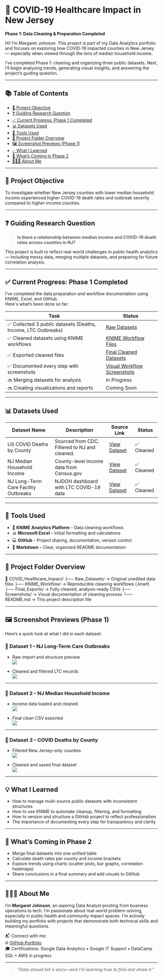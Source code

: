 # 🦠 COVID-19 Healthcare Impact in New Jersey  
**Phase 1: Data Cleaning & Preparation Completed**

Hi! I’m Margaret Johnson. This project is part of my Data Analytics portfolio and focuses on exploring how COVID-19 impacted counties in New Jersey — especially when viewed through the lens of median household income. 

I’ve completed Phase 1: cleaning and organizing three public datasets. Next, I’ll begin analyzing trends, generating visual insights, and answering the project’s guiding question.

---

## 📚 Table of Contents

- [🎯 Project Objective](#-project-objective)
- [❓ Guiding Research Question](#-guiding-research-question)
- [✅ Current Progress: Phase 1 Completed](#-current-progress-phase-1-completed)
- [📊 Datasets Used](#-datasets-used)
- [🧰 Tools Used](#-tools-used)
- [📂 Project Folder Overview](#-project-folder-overview)
- [🖼️ Screenshot Previews (Phase 1)](#️-screenshot-previews-phase-1)
- [💡 What I Learned](#-what-i-learned)
- [🧭 What’s Coming in Phase 2](#-whats-coming-in-phase-2)
- [🙋🏽‍♀️ About Me](#-about-me)

---

## 🎯 Project Objective

To investigate whether New Jersey counties with lower median household income experienced higher COVID-19 death rates and outbreak severity compared to higher-income counties.

---

## ❓ Guiding Research Question

> **Is there a relationship between median income and COVID-19 death rates across counties in NJ?**

This project is built to reflect real-world challenges in public health analytics — including messy data, merging multiple datasets, and preparing for future correlation analysis.

---

## ✅ Current Progress: Phase 1 Completed

I’ve completed the data preparation and workflow documentation using KNIME, Excel, and GitHub.  
Here's what’s been done so far:

| Task | Status |
|------|--------|
| ✅ Collected 3 public datasets (Deaths, Income, LTC Outbreaks) | [Raw Datasets](./Raw_Datasets) |
| ✅ Cleaned datasets using KNIME workflows | [KNIME Workflow Files](./KNIME_Workflow) |
| ✅ Exported cleaned files | [Final Cleaned Datasets](./Final_Exports) |
| ✅ Documented every step with screenshots | [Visual Workflow Screenshots](./Screenshots) |
| 🔜 Merging datasets for analysis | In Progress |
| 🔜 Creating visualizations and reports | Coming Soon |

---

## 📊 Datasets Used

| Dataset Name | Description | Source Link | Status |
|--------------|-------------|-------------|--------|
| US COVID Deaths by County | Sourced from CDC. Filtered to NJ and cleaned. | [View Dataset](https://data.cdc.gov/NCHS/Provisional-COVID-19-Death-Counts-by-County-and-Ra/k8wy-p9cg) | ✅ Cleaned |
| NJ Median Household Income | County-level income data from Census.gov | [View Dataset](https://data.census.gov/table?q=median+household+income+new+jersey+counties) | ✅ Cleaned |
| NJ Long-Term Care Facility Outbreaks | NJDOH dashboard with LTC COVID-19 data | [View Dataset](https://www.nj.gov/health/covid-19/information/data-and-dashboards/) | ✅ Cleaned |


---

## 🧰 Tools Used

- 🧩 **KNIME Analytics Platform** – Data cleaning workflows
- 📊 **Microsoft Excel** – Initial formatting and calculations
- 💻 **GitHub** – Project sharing, documentation, version control
- 📝 **Markdown** – Clear, organized README documentation

---

## 📂 Project Folder Overview

📁 COVID_Healthcare_Impact/
├── Raw_Datasets/ → Original unedited data files
├── KNIME_Workflow/ → Reproducible cleaning workflows (.knwf)
├── Final_Exports/ → Fully cleaned, analysis-ready CSVs
├── Screenshots/ → Visual documentation of cleaning process
└── README.md → This project description file

---

## 🖼️ Screenshot Previews (Phase 1)

Here’s a quick look at what I did in each dataset:

### 📁 Dataset 1 – NJ Long-Term Care Outbreaks

- Raw import and structure preview  
  ![](./Screenshots/Dataset_1-NJ%20Long-Term%20Care%20Facility%20Outbreaks/01_Import_LTC_Data_CSV_Reader.png)

- Cleaned and filtered LTC records  
  ![](./Screenshots/Dataset_1-NJ%20Long-Term%20Care%20Facility%20Outbreaks/11_Final_LTC_Cleaned_Table.png)

---

### 📁 Dataset 2 – NJ Median Household Income

- Income data loaded and cleaned  
  ![](./Screenshots/Dataset_2-NJ%20Median%20Household%20Income/03_Rename_Columns_Income.png)

- Final clean CSV exported  
  ![](./Screenshots/Dataset_2-NJ%20Median%20Household%20Income/06_Save_Cleaned_Income_CSV.png)

---

### 📁 Dataset 3 – COVID Deaths by County

- Filtered New Jersey-only counties  
  ![](./Screenshots/Dataset_3-US%20COVID%20Deaths%20by%20County%20(NJ%20Only)/02_Filter_New_Jersey_Rows.png)

- Cleaned and saved final dataset  
  ![](./Screenshots/Dataset_3-US%20COVID%20Deaths%20by%20County%20(NJ%20Only)/06_Save_Cleaned_US_Deaths_CSV.png)

---

## 💡 What I Learned

- How to manage multi-source public datasets with inconsistent structures
- How to use KNIME to automate cleanup, filtering, and formatting
- How to version and structure a GitHub project to reflect professionalism
- The importance of documenting every step for transparency and clarity

---

## 🧭 What’s Coming in Phase 2

- Merge final datasets into one unified table
- Calculate death rates per county and income brackets
- Explore trends using charts (scatter plots, bar graphs, correlation heatmaps)
- Share conclusions in a final summary and add visuals to GitHub

---

## 🙋🏽‍♀️ About Me

I’m **Margaret Johnson**, an aspiring Data Analyst pivoting from business operations to tech. I’m passionate about real-world problem-solving, especially in public health and community impact spaces. I'm actively building my portfolio with projects that demonstrate both technical skills and meaningful questions.

📬 Connect with me:  
🌐 [GitHub Portfolio](https://github.com/Margaret-Johnson-ai)  
🎓 Certifications: Google Data Analytics • Google IT Support • DataCamp SQL • AWS in progress

---

> *“Data should tell a story—and I’m learning how to find and share it.”*
